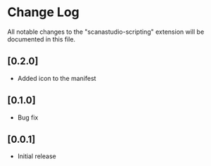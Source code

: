 # Change Log

All notable changes to the "scanastudio-scripting" extension will be documented in this file.

## [0.2.0]
- Added icon to the manifest

## [0.1.0]
- Bug fix

## [0.0.1]

- Initial release